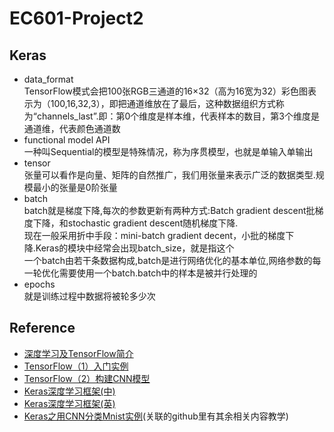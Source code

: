 # EC601-Project2
## Keras
- data_format  
TensorFlow模式会把100张RGB三通道的16×32（高为16宽为32）彩色图表示为（100,16,32,3），即把通道维放在了最后，这种数据组织方式称为“channels_last”.即：第0个维度是样本维，代表样本的数目，第3个维度是通道维，代表颜色通道数
- functional model API  
一种叫Sequential的模型是特殊情况，称为序贯模型，也就是单输入单输出
- tensor  
张量可以看作是向量、矩阵的自然推广，我们用张量来表示广泛的数据类型.规模最小的张量是0阶张量
- batch  
batch就是梯度下降,每次的参数更新有两种方式:Batch gradient descent批梯度下降，和stochastic gradient descent随机梯度下降.  
现在一般采用折中手段：mini-batch gradient decent，小批的梯度下降.Keras的模块中经常会出现batch_size，就是指这个  
一个batch由若干条数据构成,batch是进行网络优化的基本单位,网络参数的每一轮优化需要使用一个batch.batch中的样本是被并行处理的
- epochs  
就是训练过程中数据将被轮多少次

## Reference
- [深度学习及TensorFlow简介](http://www.infoq.com/cn/articles/introduction-of-tensorflow-part01)
- [TensorFlow（1）入门实例](http://www.jeyzhang.com/tensorflow-learning-notes.html)
- [TensorFlow（2）构建CNN模型](http://www.jeyzhang.com/tensorflow-learning-notes-2.html)
- [Keras深度学习框架(中)](https://keras-cn.readthedocs.io/en/latest/for_beginners/concepts/)
- [Keras深度学习框架(英)](https://keras.io/getting-started/sequential-model-guide/)
- [Keras之用CNN分类Mnist实例](https://blog.csdn.net/pandamax/article/details/60578077)(关联的github里有其余相关内容教学)
